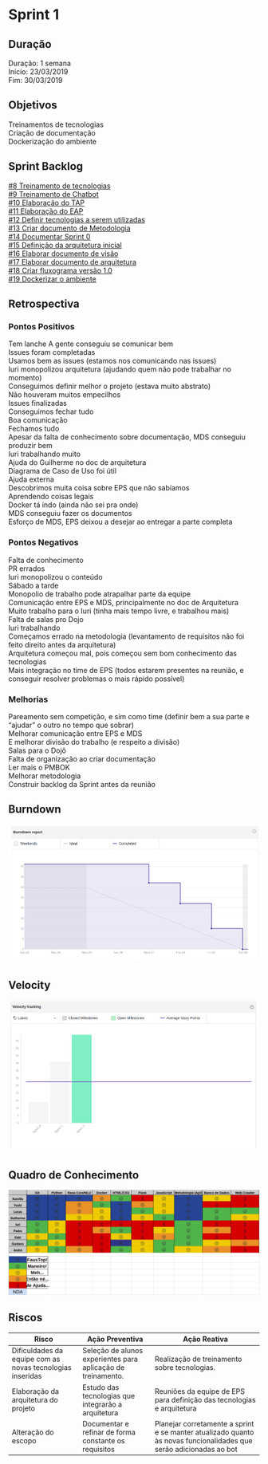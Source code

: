 # Sprint 1

## Duração

Duração: 1 semana<br>
Início: 23/03/2019<br>
Fim: 30/03/2019

## Objetivos

Treinamentos de tecnologias<br>
Criação de documentação<br>
Dockerização do ambiente


## Sprint Backlog

[#8 Treinamento de tecnologias](https://github.com/fga-eps-mds/2019.1-aix/issues/8)<br>
[#9 Treinamento de Chatbot](https://github.com/fga-eps-mds/2019.1-aix/issues/9)<br>
[#10 Elaboração do TAP](https://github.com/fga-eps-mds/2019.1-aix/issues/10)<br>
[#11 Elaboração do EAP](https://github.com/fga-eps-mds/2019.1-aix/issues/11)<br>
[#12 Definir tecnologias a serem utilizadas](https://github.com/fga-eps-mds/2019.1-aix/issues/12)<br>
[#13 Criar documento de Metodologia](https://github.com/fga-eps-mds/2019.1-aix/issues/13)<br>
[#14 Documentar Sprint 0](https://github.com/fga-eps-mds/2019.1-aix/issues/14)<br>
[#15 Definição da arquitetura inicial](https://github.com/fga-eps-mds/2019.1-aix/issues/15)<br>
[#16 Elaborar documento de visão](https://github.com/fga-eps-mds/2019.1-aix/issues/16)<br>
[#17 Elaborar documento de arquitetura](https://github.com/fga-eps-mds/2019.1-aix/issues/17)<br>
[#18 Criar fluxograma versão 1.0](https://github.com/fga-eps-mds/2019.1-aix/issues/18)<br>
[#19 Dockerizar o ambiente](https://github.com/fga-eps-mds/2019.1-aix/issues/19)


## Retrospectiva

### Pontos Positivos

Tem lanche
A gente conseguiu se comunicar bem<br>
Issues foram completadas<br>
Usamos bem as issues (estamos nos comunicando nas issues)<br>
Iuri monopolizou arquitetura (ajudando quem não pode
trabalhar no momento)<br>
Conseguimos definir melhor o projeto (estava muito abstrato)<br>
Não houveram muitos empecilhos<br>
Issues finalizadas<br>
Conseguimos fechar tudo<br>
Boa comunicação<br>
Fechamos tudo<br>
Apesar da falta de conhecimento sobre documentação, MDS conseguiu produzir bem<br>
Iuri trabalhando muito<br>
Ajuda do Guilherme no doc de arquitetura<br>
Diagrama de Caso de Uso foi útil<br>
Ajuda externa<br>
Descobrimos muita coisa sobre EPS que não sabíamos<br>
Aprendendo coisas legais<br>
Docker tá indo (ainda não sei pra onde)<br>
MDS conseguiu fazer os documentos<br>
Esforço de MDS, EPS deixou a desejar ao entregar a parte completa


### Pontos Negativos

Falta de conhecimento<br>
PR errados<br>
Iuri monopolizou o conteúdo<br>
Sábado a tarde<br>
Monopolio de trabalho pode atrapalhar parte da equipe<br>
Comunicação entre EPS e MDS, principalmente no doc de Arquitetura<br>
Muito trabalho para o Iuri (tinha mais tempo livre, e trabalhou mais)<br>
Falta de salas pro Dojo<br>
Iuri trabalhando<br>
Começamos errado na metodologia (levantamento de requisitos não foi feito direito antes da arquitetura)<br>
Arquitetura começou mal, pois começou sem bom conhecimento das tecnologias<br>
Mais integração no time de EPS (todos estarem presentes na reunião, e conseguir resolver problemas o mais rápido possível)


### Melhorias

Pareamento sem competição, e sim como time (definir bem a sua parte e “ajudar” o outro no tempo que sobrar)<br>
Melhorar comunicação entre EPS e MDS<br>
E melhorar divisão do trabalho (e respeito a divisão)<br>
Salas para o Dojô<br>
Falta de organização ao criar documentação<br>
Ler mais o PMBOK<br>
Melhorar metodologia<br>
Construir backlog da Sprint antes da reunião


## Burndown

![Burndown](../images/burndown_sprint_1.png)

## Velocity

![Velocity](../images/velocity_sprint_1.png)


## Quadro de Conhecimento

![Quadro de conhecimento](../images/quadro_conhecimento_sprint_1.png)


## Riscos

| Risco  | Ação Preventiva  | Ação Reativa  |
|---|---|---|
| Dificuldades da equipe com as novas tecnologias inseridas  |Seleção de alunos experientes para aplicação de treinamento.   |Realização de treinamento sobre tecnologias.   |
|Elaboração da arquitetura do projeto   |Estudo das tecnologias que integrarão a arquitetura   |Reuniões da equipe de EPS para definição das tecnologias e arquitetura   |
|Alteração do escopo   |Documentar e refinar de forma constante os requisitos   |Planejar corretamente a sprint e se manter atualizado quanto às novas funcionalidades que serão adicionadas ao bot   |